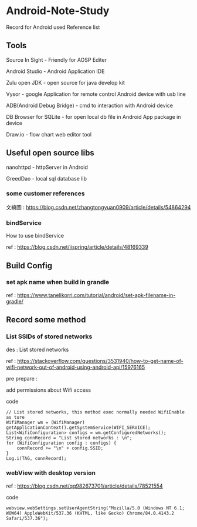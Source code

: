 # Android-Note-Study
Record for Android used Reference list

## Tools

Source In Sight - Friendly for AOSP Editer

Android Studio - Android Application IDE

Zulu open JDK - open source for java develop kit

Vysor - google Application for remote control Android device with usb line

ADB(Android Debug Bridge) - cmd to interaction with Android device

DB Browser for SQLite - for open local db file in Android App package in device

Draw.io - flow chart web editor tool

## Useful open source libs

nanohttpd - httpServer in Android

GreedDao - local sql database lib

### some customer references

文繞圖 : https://blog.csdn.net/zhangtongyuan0909/article/details/54864294

### bindService

How to use bindService

ref : https://blog.csdn.net/iispring/article/details/48169339



## Build Config

### set apk name when build in grandle

ref : https://www.tanelikorri.com/tutorial/android/set-apk-filename-in-gradle/

## Record some method

### List SSIDs of stored networks

des : List stored networks

ref : https://stackoverflow.com/questions/3531940/how-to-get-name-of-wifi-network-out-of-android-using-android-api/15976165

pre prepare : 

add permissions about Wifi access

code 

    // List stored networks, this method exec normally needed WifiEnable as ture
    WifiManager wm = (WifiManager) getApplicationContext().getSystemService(WIFI_SERVICE);  
    List<WifiConfiguration> configs = wm.getConfiguredNetworks();
    String connRecord = "List stored networks : \n";
    for (WifiConfiguration config : configs) {
        connRecord += "\n" + config.SSID;
    }
    Log.i(TAG, connRecord);
    
    
### webView with desktop version 

ref : https://blog.csdn.net/qq982673701/article/details/78521554

code 

    webview.webSettings.setUserAgentString("Mozilla/5.0 (Windows NT 6.1; WOW64) AppleWebKit/537.36 (KHTML, like Gecko) Chrome/84.0.4143.2 Safari/537.36");
